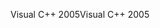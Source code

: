 <span data-ttu-id="03b23-101">Visual C++ 2005</span><span class="sxs-lookup"><span data-stu-id="03b23-101">Visual C++ 2005</span></span>
